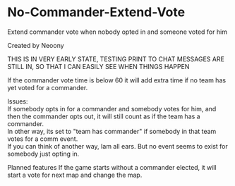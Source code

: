 # No-Commander-Extend-Vote
Extend commander vote when nobody opted in and someone voted for him </br>

Created by Neoony </br>

THIS IS IN VERY EARLY STATE, TESTING PRINT TO CHAT MESSAGES ARE STILL IN, SO THAT I CAN EASILY SEE WHEN THINGS HAPPEN  </br>

If the commander vote time is below 60 it will add extra time if no team has yet voted for a commander. </br>

Issues: </br>
If somebody opts in for a commander and somebody votes for him, and then the commander opts out, it will still count as if the team has a commander. </br>
In other way, its set to "team has commander" if somebody in that team votes for a comm event. </br>
If you can think of another way, Iam all ears. But no event seems to exist for somebody just opting in. </br>

Planned features
If the game starts without a commander elected, it will start a vote for next map and change the map.

